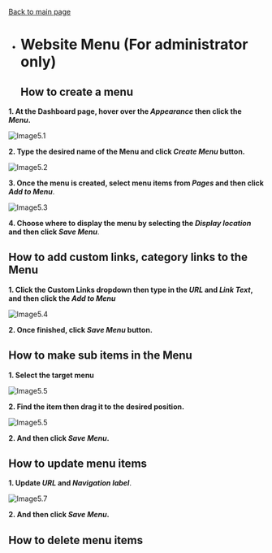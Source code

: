 [Back to main page](https://github.com/samremonte/b1m/blob/main/documentation.md)

- # Website Menu (For administrator only)
  <h2>How to create a menu</h2>
  
 **1. At the Dashboard page, hover over the _Appearance_ then click the _Menu_.**

![Image5.1](/img/5.1.PNG)


 **2. Type the desired name of the Menu and click _Create Menu_ button.**

![Image5.2](/img/5.2.PNG)

 **3. Once the menu is created, select menu items from _Pages_ and then click _Add to Menu_**.

![Image5.3](/img/5.3.PNG)

 **4. Choose where to display the menu by selecting the _Display location_ and then click _Save Menu_**.

  <h2>How to add custom links, category links to the Menu</h2>
  
 **1. Click the Custom Links dropdown then type in the _URL_ and _Link Text_, and then click the _Add to Menu_**

![Image5.4](/img/5.4.PNG) 

 **2. Once finished, click _Save Menu_ button.** 

  <h2>How to make sub items in the Menu</h2>
  
 **1. Select the target menu**   
 
![Image5.5](/img/5.6.PNG)  

 **2. Find the item then drag it to the desired position.**
 
![Image5.5](/img/5.5.PNG) 

 **2. And then click _Save Menu_.**

 <h2>How to update menu items</h2>

 **1. Update _URL_ and _Navigation label_**.

![Image5.7](/img/5.7.PNG)

 **2. And then click _Save Menu_.**
 
  <h2>How to delete menu items</h2>
